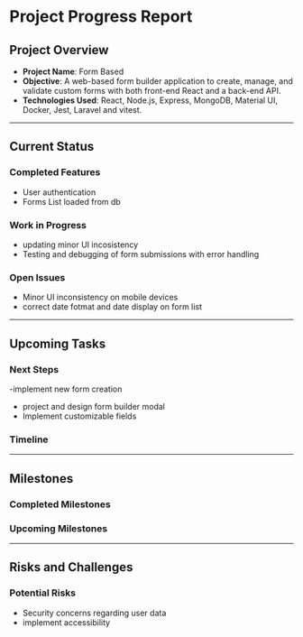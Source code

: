 # Project Progress Report

## Project Overview
- **Project Name**: Form Based
- **Objective**: A web-based form builder application to create, manage, and validate custom forms with both front-end React and a back-end API.
- **Technologies Used**: React, Node.js, Express, MongoDB, Material UI, Docker, Jest, Laravel and vitest.

---

## Current Status

### Completed Features
- User authentication 
- Forms List loaded from db





### Work in Progress

- updating minor UI incosistency
- Testing and debugging of form submissions with error handling

### Open Issues

- Minor UI inconsistency on mobile devices
- correct date fotmat and date display on form list

---

## Upcoming Tasks

### Next Steps

-implement new form creation
- project and design form builder modal
- Implement customizable fields 

### Timeline


---

## Milestones
### Completed Milestones


### Upcoming Milestones


---

## Risks and Challenges
### Potential Risks
- Security concerns regarding user data
- implement accessibility
